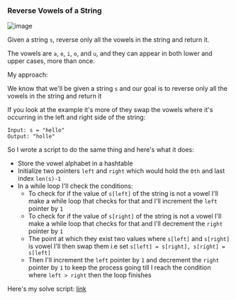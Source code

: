 <h3> Reverse Vowels of a String </h3>

![image](https://github.com/h4ckyou/h4ckyou.github.io/assets/127159644/79bd7f2c-fa52-415d-bdfd-58e3d7980cfc)

Given a string `s`, reverse only all the vowels in the string and return it.

The vowels are `a`, `e`, `i`, `o`, and `u`, and they can appear in both lower and upper cases, more than once.

My approach:

We know that we'll be given a string `s` and our goal is to reverse only all the vowels in the string and return it

If you look at the example it's more of they swap the vowels where it's occurring in the left and right side of the string:

```
Input: s = "hello"
Output: "holle"
```

So I wrote a script to do the same thing and here's what it does:
- Store the vowel alphabet in a hashtable 
- Initialize two pointers `left` and `right` which would hold the `0th` and last index `len(s)-1`
- In a while loop I'll check the conditions:
  - To check for if the value of `s[left]` of the string is not a vowel I'll make a while loop that checks for that and I'll increment the `left` pointer by `1`
  - To check for if the value of `s[right]` of the string is not a vowel I'll make a while loop that checks for that and I'll decrement the `right` pointer by `1`
  - The point at which they exist two values where `s[left]` and `s[right]` is vowel I'll then swap them i.e set `s[left] = s[right], s[right] = s[left]`
  - Then I'll increment the `left` pointer by `1` and decrement the `right` pointer by `1` to keep the process going till I reach the condition where `left > right` then the loop finishes
 
Here's my solve script: [link]()
